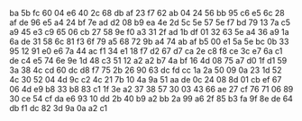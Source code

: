 ba
5b  fc
60
04	e6	40
2c
68	db
af
23	f7	62	ab
04
24	56
bb
95	c6	e5
6c
28	af
de
96	e5	a4	24	bf
7e
ad	d2
08
b9	ea	4e
2d
5c  5e
57
5e	f7	bd	79
13
7a  c5
a9
45	e3	c9
65
06	cb
27
58	9e	f0	a3	31	2f
ad
1b  df
01
32	63	5e
a4
36	a9
1a
6a	de	31	58
6c
81  f3
6f
79	a5	68
72
9b	a4
74
ab	af	b5	00	e1
5a
5e  bc
0b
33	95	12
91
e0  e6
7a
44	ac	f1	34
e1
18  f7
d2
67	d7	ca
2e
c8	f8
ce
3c	e7  6a	c1	de	c4	e5
74
6e  9e
1d
48	c3	51
12
a2	a2
b7
4a	bf  16	4d
08
75  a7
d0
1f	d1	59
3a
38	4c
cd
60	dc	d8	f7	75
2b
26  90
63
dc	fd	cc
1a
2a	50
09
0a	23	1d	52
4c
30	52
04
4d	9c	c2
4c
21	7b
10
4a	9a	51	aa	de	0c
24
08  8d
01
cb	ef	67
06
4d	e9
b8
33	b8	83	c1
1f
3e	a2
37
38	57	30
03
43  66
ae
27	cf	76	71	06
89
30	ce
54
cf	da	e6
93
10	dd
2b
40	b9	a2	bb
2a
99  a6
2f
85	b3	fa
9f
8e	de
64
db	f1  dc	82	3d	9a	0a	a2
c1
